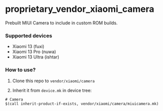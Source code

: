 # proprietary_vendor_xiaomi_camera

Prebuilt MIUI Camera to include in custom ROM builds.

### Supported devices
* Xiaomi 13 (fuxi)
* Xiaomi 13 Pro (nuwa)
* Xiaomi 13 Ultra (ishtar)

### How to use?

1. Clone this repo to `vendor/xiaomi/camera`

2. Inherit it from `device.mk` in device tree:

```
# Camera
$(call inherit-product-if-exists, vendor/xiaomi/camera/miuicamera.mk)
```
